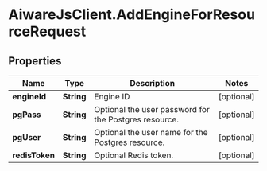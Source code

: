 # AiwareJsClient.AddEngineForResourceRequest

## Properties

Name | Type | Description | Notes
------------ | ------------- | ------------- | -------------
**engineId** | **String** | Engine ID | [optional] 
**pgPass** | **String** | Optional the user password for the Postgres resource. | [optional] 
**pgUser** | **String** | Optional the user name for the Postgres resource. | [optional] 
**redisToken** | **String** | Optional Redis token. | [optional] 



